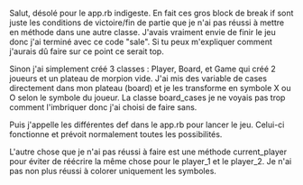 Salut, désolé pour le app.rb indigeste. En fait ces gros block de break if sont juste les conditions de victoire/fin de partie que je n'ai pas réussi à mettre en méthode dans une autre classe. J'avais vraiment envie de finir le jeu donc j'ai terminé avec ce code "sale".
Si tu peux m'expliquer comment j'aurais dû faire sur ce point ce serait top.

Sinon j'ai simplement créé 3 classes : Player, Board, et Game qui créé 2 joueurs et un plateau de morpion vide. J'ai mis des variable de cases directement dans mon plateau (board) et je les transforme en symbole X ou O selon le symbole du joueur. La classe board_cases je ne voyais pas trop comment l'imbriquer donc j'ai choisi de faire sans.

Puis j'appelle les différentes def dans le app.rb pour lancer le jeu. Celui-ci fonctionne et prévoit normalement toutes les possibilités.

L'autre chose que je n'ai pas réussi à faire est une méthode current_player pour éviter de réécrire la même chose pour le player_1 et le player_2. 
Je n'ai pas non plus réussi à colorer uniquement les symboles.

